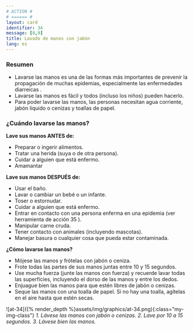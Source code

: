 ```yaml
---
# ACTION #
# ====== #
layout: card
identifier: 34
message: [8,9]
title: Lavado de manos con jabón
lang: es
---
```


### Resumen

- Lavarse las manos es una de las formas más importantes de prevenir la propagación de muchas epidemias, especialmente las enfermedades diarreicas <a class="crosslink" href="{% render_depth %}{% render_link disease|1 %}"><i class="fas fa-external-link-alt" aria-hidden="true"></i></a>.
- Lavarse las manos es fácil y todos (incluso los niños) pueden hacerlo.
- Para poder lavarse las manos, las personas necesitan agua corriente, jabón líquido o cenizas y toallas de papel.

### ¿Cuándo lavarse las manos?
**Lave sus manos ANTES de:**
- Preparar o ingerir alimentos.
- Tratar una herida (suya o de otra persona).
- Cuidar a alguien que está enfermo.
- Amamantar

**Lave sus manos DESPUÉS de:**
- Usar el baño.
- Lavar o cambiar un bebé o un infante.
- Toser o estornudar.
- Cuidar a alguien que está enfermo.
- Entrar en contacto con una persona enferma en una epidemia (ver herramienta de acción 35 <a class="crosslink" href="{% render_depth %}{% render_link action|35 %}"><i class="fas fa-external-link-alt" aria-hidden="true"></i></a>).
- Manipular carne cruda.
- Tener contacto con animales (incluyendo mascotas).
- Manejar basura o cualquier cosa que pueda estar contaminada.

**¿Cómo lavarse las manos?**
- Mójese las manos y frótelas con jabón o ceniza.
- Frote todas las partes de sus manos juntas entre 10 y 15 segundos.
- Use mucha fuerza (junte las manos con fuerza) y recuerde lavar todas las superficies, incluyendo el dorso de las manos y entre los dedos.
- Enjuague bien las manos para que estén libres de jabón o cenizas.
- Seque las manos con una toalla de papel. Si no hay una toalla, agítelas en el aire hasta que estén secas.

![at-34]({% render_depth %}assets/img/graphics/at-34.png){:class="my-img-class"}
*1. Lávese las manos con jabón o cenizas. 2. Lave por 10 a 15 segundos. 3. Lávese bien las manos.*
